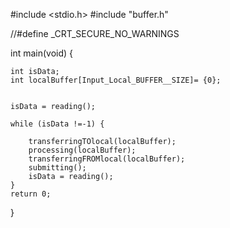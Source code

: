 #include <stdio.h>
#include "buffer.h"

//#define _CRT_SECURE_NO_WARNINGS


int main(void) {

    int isData;
    int localBuffer[Input_Local_BUFFER__SIZE]= {0};


    isData = reading();

    while (isData !=-1) {

        transferringTOlocal(localBuffer);
        processing(localBuffer);
        transferringFROMlocal(localBuffer);
        submitting();
        isData = reading();
    }
    return 0;
}
